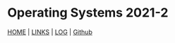 # Operating Systems 2021-2

[HOME](.) | [LINKS](/LINKS/) | [LOG](TXT/mylog.txt) | [Github](https://github.com/adillahptr/)

